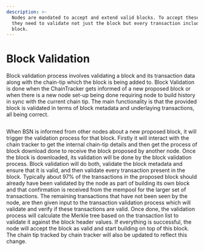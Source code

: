 ```yaml
---
description: >-
  Nodes are mandated to accept and extend valid blocks. To accept these blocks,
  they need to validate not just the block but every transaction included in the
  block.
---
```


# Block Validation

Block validation process involves validating a block and its transaction data along with the chain-tip which the block is being added to. Block Validation is done when the ChainTracker gets informed of a new proposed block or when there is a new node set-up being done requiring node to build history in sync with the current chain tip. The main functionality is that the provided block is validated in terms of block metadata and underlaying transactions, all being correct.

<figure><img src="../.gitbook/assets/NodeAndItsOperations_Slide11 (1).png" alt=""><figcaption></figcaption></figure>

When BSN is informed from other nodes about a new proposed block, it will trigger the validation process for that block. Firstly it will interact with the chain tracker to get the internal chain-tip details and then get the process of block download done to receive the block proposed by another node. Once the block is downloaded, its validation will be done by the block validation process. Block validation will do both, validate the block metadata and ensure that it is valid, and then validate every transaction present in the block. Typically about 97% of the transactions in the proposed block should already have been validated by the node as part of building its own block and that confirmation is received from the mempool for the larger set of transactions. The remaining transactions that have not been seen by the node, are then given input to the transaction validation process which will validate and verify if these transactions are valid. Once done, the validation process will calculate the Merkle tree based on the transaction list to validate it against the block header values. If everything is successful, the node will accept the block as valid and start building on top of this block. The chain tip tracked by chain tracker will also be updated to reflect this change.
